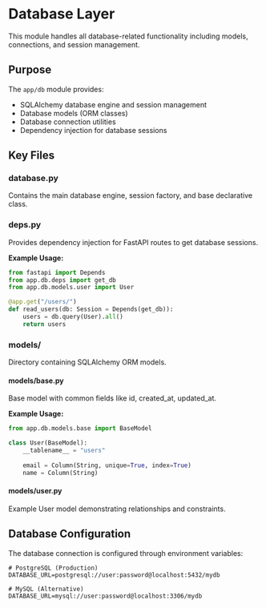 # Database Layer

This module handles all database-related functionality including models, connections, and session management.

## Purpose

The `app/db` module provides:
- SQLAlchemy database engine and session management
- Database models (ORM classes)
- Database connection utilities
- Dependency injection for database sessions

## Key Files

### database.py
Contains the main database engine, session factory, and base declarative class.

### deps.py
Provides dependency injection for FastAPI routes to get database sessions.

**Example Usage:**
```python
from fastapi import Depends
from app.db.deps import get_db
from app.db.models.user import User

@app.get("/users/")
def read_users(db: Session = Depends(get_db)):
    users = db.query(User).all()
    return users
```

### models/
Directory containing SQLAlchemy ORM models.

#### models/base.py
Base model with common fields like id, created_at, updated_at.

**Example Usage:**
```python
from app.db.models.base import BaseModel

class User(BaseModel):
    __tablename__ = "users"
    
    email = Column(String, unique=True, index=True)
    name = Column(String)
```

#### models/user.py
Example User model demonstrating relationships and constraints.


## Database Configuration

The database connection is configured through environment variables:

```env
# PostgreSQL (Production)
DATABASE_URL=postgresql://user:password@localhost:5432/mydb

# MySQL (Alternative)
DATABASE_URL=mysql://user:password@localhost:3306/mydb
```